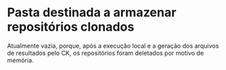 # Pasta destinada a armazenar repositórios clonados

Atualmente vazia, porque, após a execução local e a geração dos arquivos de resultados pelo CK, os repositórios foram deletados por motivo de memória.